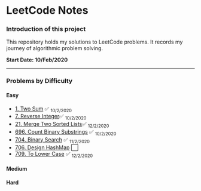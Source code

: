 # LeetCode Notes

### Introduction of this project

This repository holds my solutions to LeetCode problems. It records my journey of algorithmic problem solving.

**Start Date: 10/Feb/2020**

---

### Problems by Difficulty

#### Easy

- [1. Two Sum](./problems/1.%20Two%20Sum.md) :white_check_mark: <sub>10/2/2020</sub>
- [7. Reverse Integer](./problems/7.%20Reverse%20Integer.md):white_check_mark: <sub>10/2/2020</sub>
- [21. Merge Two Sorted Lists](https://leetcode.com/problems/merge-two-sorted-lists/):white_check_mark: <sub>12/2/2020</sub>
- [696. Count Binary Substrings](./problems/696.%20Count%20Binary%20Substrings.md) :white_check_mark: <sub>10/2/2020</sub>
- [704. Binary Search](./problems/704.%20Binary%20Search.md) :white_check_mark: <sub>11/2/2020</sub>
- [706. Design HashMap](./problems/706.%20Design%20HashMap.md) :white_large_square:
- [709. To Lower Case](./problems/709.%20To%20Lower%20Case.md) :white_check_mark: <sub>12/2/2020</sub>

#### Medium

#### Hard
